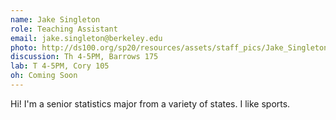 ```yaml
---
name: Jake Singleton
role: Teaching Assistant
email: jake.singleton@berkeley.edu
photo: http://ds100.org/sp20/resources/assets/staff_pics/Jake_Singleton.jpg
discussion: Th 4-5PM, Barrows 175
lab: T 4-5PM, Cory 105
oh: Coming Soon
---
```


Hi! I'm a senior statistics major from a variety of states. I like sports.